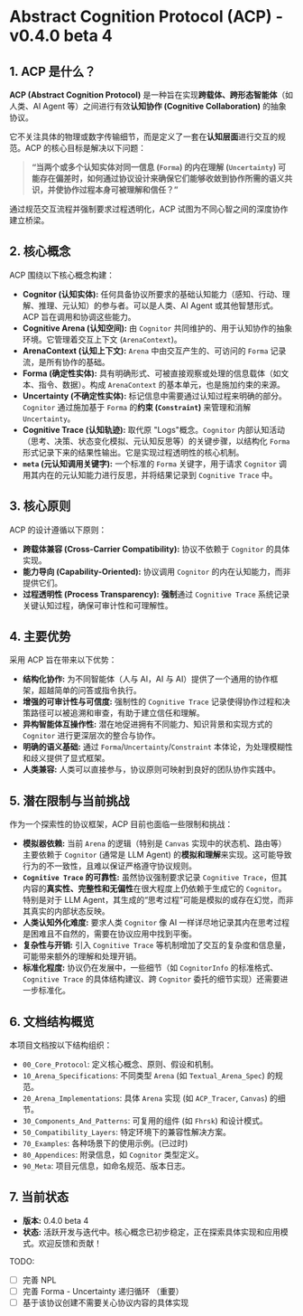 # Abstract Cognition Protocol (ACP) - v0.4.0 beta 4

## 1. ACP 是什么？

**ACP (Abstract Cognition Protocol)** 是一种旨在实现**跨载体、跨形态智能体**（如人类、AI Agent 等）之间进行有效**认知协作 (Cognitive Collaboration)** 的抽象协议。

它不关注具体的物理或数字传输细节，而是定义了一套在**认知层面**进行交互的规范。ACP 的核心目标是解决以下问题：

> **“当两个或多个认知实体对同一信息 (`Forma`) 的内在理解 (`Uncertainty`) 可能存在偏差时，如何通过协议设计来确保它们能够收敛到协作所需的语义共识，并使协作过程本身可被理解和信任？”**

通过规范交互流程并强制要求过程透明化，ACP 试图为不同心智之间的深度协作建立桥梁。

## 2. 核心概念

ACP 围绕以下核心概念构建：

*   **Cognitor (认知实体):** 任何具备协议所要求的基础认知能力（感知、行动、理解、推理、元认知）的参与者。可以是人类、AI Agent 或其他智慧形式。ACP 旨在调用和协调这些能力。
*   **Cognitive Arena (认知空间):** 由 `Cognitor` 共同维护的、用于认知协作的抽象环境。它管理着交互上下文 (`ArenaContext`)。
*   **ArenaContext (认知上下文):** `Arena` 中由交互产生的、可访问的 `Forma` 记录流，是所有协作的基础。
*   **Forma (确定性实体):** 具有明确形式、可被直接观察或处理的信息载体（如文本、指令、数据）。构成 `ArenaContext` 的基本单元，也是施加约束的来源。
*   **Uncertainty (不确定性实体):** 标记信息中需要通过认知过程来明确的部分。`Cognitor` 通过施加基于 `Forma` 的**约束 (`Constraint`)** 来管理和消解 `Uncertainty`。
*   **Cognitive Trace (认知轨迹):** 取代原 "Logs"概念。`Cognitor` 内部认知活动（思考、决策、状态变化模拟、元认知反思等）的关键步骤，以结构化 `Forma` 形式记录下来的结果性输出。它是实现过程透明性的核心机制。
*   **`meta` (元认知调用关键字):** 一个标准的 `Forma` 关键字，用于请求 `Cognitor` 调用其内在的元认知能力进行反思，并将结果记录到 `Cognitive Trace` 中。

## 3. 核心原则

ACP 的设计遵循以下原则：

*   **跨载体兼容 (Cross-Carrier Compatibility):** 协议不依赖于 `Cognitor` 的具体实现。
*   **能力导向 (Capability-Oriented):** 协议调用 `Cognitor` 的内在认知能力，而非提供它们。
*   **过程透明性 (Process Transparency):** **强制**通过 `Cognitive Trace` 系统记录关键认知过程，确保可审计性和可理解性。

## 4. 主要优势

采用 ACP 旨在带来以下优势：

*   **结构化协作:** 为不同智能体（人与 AI，AI 与 AI）提供了一个通用的协作框架，超越简单的问答或指令执行。
*   **增强的可审计性与可信度:** 强制性的 `Cognitive Trace` 记录使得协作过程和决策路径可以被追溯和审查，有助于建立信任和理解。
*   **异构智能体互操作性:** 潜在地促进拥有不同能力、知识背景和实现方式的 `Cognitor` 进行更深层次的整合与协作。
*   **明确的语义基础:** 通过 `Forma`/`Uncertainty`/`Constraint` 本体论，为处理模糊性和歧义提供了显式框架。
*   **人类兼容:** 人类可以直接参与，协议原则可映射到良好的团队协作实践中。

## 5. 潜在限制与当前挑战

作为一个探索性的协议框架，ACP 目前也面临一些限制和挑战：

*   **模拟器依赖:** 当前 `Arena` 的逻辑（特别是 `Canvas` 实现中的状态机、路由等）主要依赖于 `Cognitor` (通常是 LLM Agent) 的**模拟和理解**来实现。这可能导致行为的不一致性，且难以保证严格遵守协议规则。
*   **`Cognitive Trace` 的可靠性:** 虽然协议强制要求记录 `Cognitive Trace`，但其内容的**真实性、完整性和无偏性**在很大程度上仍依赖于生成它的 `Cognitor`。特别是对于 LLM Agent，其生成的“思考过程”可能是模拟的或存在幻觉，而非其真实的内部状态反映。
*   **人类认知外化难度:** 要求人类 `Cognitor` 像 AI 一样详尽地记录其内在思考过程是困难且不自然的，需要在协议应用中找到平衡。
*   **复杂性与开销:** 引入 `Cognitive Trace` 等机制增加了交互的复杂度和信息量，可能带来额外的理解和处理开销。
*   **标准化程度:** 协议仍在发展中，一些细节（如 `CognitorInfo` 的标准格式、`Cognitive Trace` 的具体结构建议、跨 `Cognitor` 委托的细节实现）还需要进一步标准化。

## 6. 文档结构概览

本项目文档按以下结构组织：

*   `00_Core_Protocol`: 定义核心概念、原则、假设和机制。
*   `10_Arena_Specifications`: 不同类型 `Arena` (如 `Textual_Arena_Spec`) 的规范。
*   `20_Arena_Implementations`: 具体 `Arena` 实现 (如 `ACP_Tracer`, `Canvas`) 的细节。
*   `30_Components_And_Patterns`: 可复用的组件 (如 `Fhrsk`) 和设计模式。
*   `50_Compatibility_Layers`: 特定环境下的兼容性解决方案。
*   `70_Examples`: 各种场景下的使用示例。(已过时)
*   `80_Appendices`: 附录信息，如 `Cognitor` 类型定义。
*   `90_Meta`: 项目元信息，如命名规范、版本日志。

## 7. 当前状态

*   **版本:** 0.4.0 beta 4
*   **状态:** 活跃开发与迭代中。核心概念已初步稳定，正在探索具体实现和应用模式。欢迎反馈和贡献！

TODO:

- [ ] 完善 NPL
- [ ] 完善 Forma - Uncertainty 递归循环 （重要）
- [ ] 基于该协议创建不需要关心协议内容的具体实现
